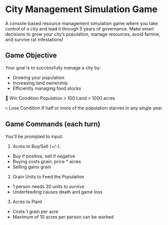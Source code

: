 # City Management Simulation Game

A console-based resource management simulation game where you take control of a city and lead it through 5 years of governance. Make smart decisions to grow your city’s population, manage resources, avoid famine, and survive rat infestations!

## Game Objective
Your goal is to successfully manage a city by:
- Growing your population
- Increasing land ownership
- Efficiently managing food stocks

🎯 Win Condition
Population > 100
Land > 1000 acres

💀 Lose Condition
If half or more of the population starves in any single year.

## Game Commands (each turn)
You'll be prompted to input:
1. Acres to Buy/Sell (+/-).
- Buy if positive, sell if negative
- Buying costs grain: price * acres
- Selling gains grain
2. Grain Units to Feed the Population
- 1 person needs 20 units to survive
- Underfeeding causes death and game loss
3. Acres to Plant
- Costs 1 grain per acre
- Maximum of 10 acres per person can be worked
